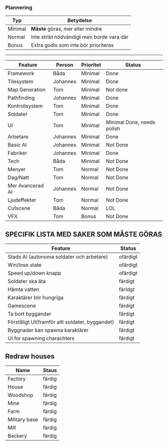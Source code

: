 ### Plannering

Typ | Betydelse
---|---
Minimal | **Måste** göras, mer eller mindre
Normal  | Inte strikt nödvändigt men borde vara där
Bonus   | Extra godis som inte bör prioriteras

---

Feature | Person | Prioritet | Status
--------|-------|-------------|------
Framework | Båda | Minimal | Done
Tilesystem | Johannes | Minimal | Done
Map Generation | Tom | Minimal | Not done
Pathfinding | Johannes | Minimal | Done
Kontrollsystem | Tom | Minimal | Done
Soldater | Tom | Minimal | Done
UI | Tom | Minimal | Minimal Done, needs polish
Arbetare | Johannes | Minimal | Done
Basic AI | Johannes | Minimal | Not Done
Fabriker | Johannes | Minimal | Done
Tech | Båda | Minimal | Not Done
Menyer | Tom | Normal | Not Done
Dag/Natt | Tom | Normal | Not Done
Mer Avancerad AI | Johannes | Normal| Not Done
Ljudeffekter | Tom | Normal | Not Done
Cutscene | Båda | Normal | LOL
VFX | Tom | Bonus | Not Done

## SPECIFIK LISTA MED SAKER SOM MÅSTE GÖRAS

Feature| Status
-------|-------
Stads AI (autonoma soldater och arbetare) | ofärdigt
Win/lose state | ofärdigt
Speed up/down knapp | ofärdigt
Soldater ska äta | färdigt
Hämta vatten | färidgt
Karaktärer blir hungriga | färdigt
Gamescene | färdigt
Ta bort byggander | färdigt
Förståligt UI(framför allt soldater, byggandet) | färdigt
Byggnader kan spawna karaktärer | färdigt
UI for spawning charachters | färdigt

## Redraw houses

Name | Staus
-----|------
Factory | färdig
House | färdig
Woodshop | färdig
Mine | färdig
Farm | färdig
Military base | färdig
Mill | färdig
Backery | färdig

